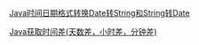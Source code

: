 [Java时间日期格式转换Date转String和String转Date](https://www.cnblogs.com/sharpest/p/7879377.html)

[Java获取时间差(天数差，小时差，分钟差)](http://blog.csdn.net/jeffleo/article/details/52175998)



```

```


